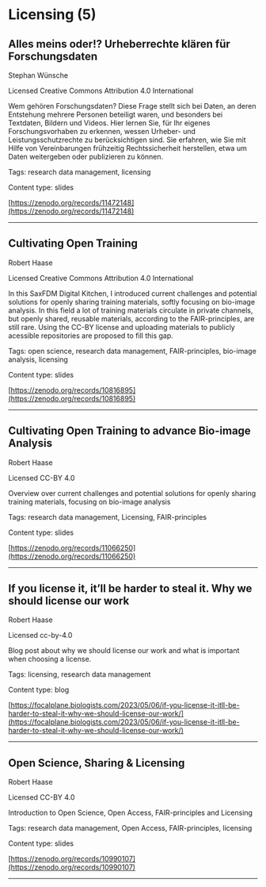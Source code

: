 # Licensing (5)
## Alles meins oder!? Urheberrechte klären für Forschungsdaten

Stephan Wünsche

Licensed Creative Commons Attribution 4.0 International



Wem gehören Forschungsdaten? Diese Frage stellt sich bei Daten, an deren Entstehung mehrere Personen beteiligt waren, und besonders bei Textdaten, Bildern und Videos. Hier lernen Sie, für Ihr eigenes Forschungsvorhaben zu erkennen, wessen Urheber- und Leistungsschutzrechte zu berücksichtigen sind. Sie erfahren, wie Sie mit Hilfe von Vereinbarungen frühzeitig Rechtssicherheit herstellen, etwa um Daten weitergeben oder publizieren zu können.

Tags: research data management, licensing

Content type: slides

[https://zenodo.org/records/11472148](https://zenodo.org/records/11472148)


---

## Cultivating Open Training

Robert Haase

Licensed Creative Commons Attribution 4.0 International



In this SaxFDM Digital Kitchen, I introduced current challenges and potential solutions for openly sharing training materials, softly focusing on bio-image analysis. In this field a lot of training materials circulate in private channels, but openly shared, reusable materials, according to the FAIR-principles, are still rare. Using the CC-BY license and uploading materials to publicly acessible repositories are proposed to fill this gap.

Tags: open science, research data management, FAIR-principles, bio-image analysis, licensing

Content type: slides

[https://zenodo.org/records/10816895](https://zenodo.org/records/10816895)


---

## Cultivating Open Training to advance Bio-image Analysis

Robert Haase

Licensed CC-BY 4.0



Overview over current challenges and potential solutions for openly sharing training materials, focusing on bio-image analysis

Tags: research data management, Licensing, FAIR-principles

Content type: slides

[https://zenodo.org/records/11066250](https://zenodo.org/records/11066250)


---

## If you license it, it’ll be harder to steal it. Why we should license our work

Robert Haase

Licensed cc-by-4.0



Blog post about why we should license our work and what is important when choosing a license.

Tags: licensing, research data management

Content type: blog

[https://focalplane.biologists.com/2023/05/06/if-you-license-it-itll-be-harder-to-steal-it-why-we-should-license-our-work/](https://focalplane.biologists.com/2023/05/06/if-you-license-it-itll-be-harder-to-steal-it-why-we-should-license-our-work/)


---

## Open Science, Sharing & Licensing

Robert Haase

Licensed CC-BY 4.0



Introduction to Open Science, Open Access, FAIR-principles and Licensing

Tags: research data management, Open Access, FAIR-principles, licensing

Content type: slides

[https://zenodo.org/records/10990107](https://zenodo.org/records/10990107)


---

